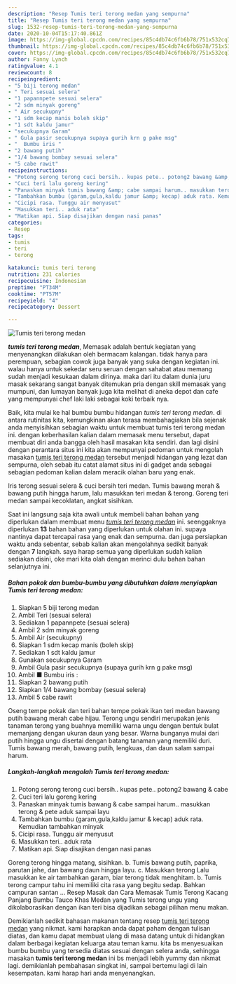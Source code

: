 ```yaml
---
description: "Resep Tumis teri terong medan yang sempurna"
title: "Resep Tumis teri terong medan yang sempurna"
slug: 1532-resep-tumis-teri-terong-medan-yang-sempurna
date: 2020-10-04T15:17:40.861Z
image: https://img-global.cpcdn.com/recipes/85c4db74c6fb6b78/751x532cq70/tumis-teri-terong-medan-foto-resep-utama.jpg
thumbnail: https://img-global.cpcdn.com/recipes/85c4db74c6fb6b78/751x532cq70/tumis-teri-terong-medan-foto-resep-utama.jpg
cover: https://img-global.cpcdn.com/recipes/85c4db74c6fb6b78/751x532cq70/tumis-teri-terong-medan-foto-resep-utama.jpg
author: Fanny Lynch
ratingvalue: 4.1
reviewcount: 8
recipeingredient:
- "5 biji terong medan"
- " Teri sesuai selera"
- "1 papannpete sesuai selera"
- "2 sdm minyak goreng"
- " Air secukupny"
- "1 sdm kecap manis boleh skip"
- "1 sdt kaldu jamur"
- "secukupnya Garam"
- " Gula pasir secukupnya supaya gurih krn g pake msg"
- "  Bumbu iris "
- "2 bawang putih"
- "1/4 bawang bombay sesuai selera"
- "5 cabe rawit"
recipeinstructions:
- "Potong serong terong cuci bersih.. kupas pete.. potong2 bawang &amp; cabe"
- "Cuci teri lalu goreng kering"
- "Panaskan minyak tumis bawang &amp; cabe sampai harum.. masukkan terong &amp; pete aduk sampai layu"
- "Tambahkan bumbu (garam,gula,kaldu jamur &amp; kecap) aduk rata. Kemudian tambahkan minyak"
- "Cicipi rasa. Tunggu air menyusut"
- "Masukkan teri.. aduk rata"
- "Matikan api. Siap disajikan dengan nasi panas"
categories:
- Resep
tags:
- tumis
- teri
- terong

katakunci: tumis teri terong 
nutrition: 231 calories
recipecuisine: Indonesian
preptime: "PT34M"
cooktime: "PT57M"
recipeyield: "4"
recipecategory: Dessert

---
```



![Tumis teri terong medan](https://img-global.cpcdn.com/recipes/85c4db74c6fb6b78/751x532cq70/tumis-teri-terong-medan-foto-resep-utama.jpg)

<b><i>tumis teri terong medan</i></b>, Memasak adalah bentuk kegiatan yang menyenangkan dilakukan oleh bermacam kalangan. tidak hanya para perempuan, sebagian cowok juga banyak yang suka dengan kegiatan ini. walau hanya untuk sekedar seru seruan dengan sahabat atau memang sudah menjadi kesukaan dalam dirinya. maka dari itu dalam dunia juru masak sekarang sangat banyak ditemukan pria dengan skill memasak yang mumpuni, dan lumayan banyak juga kita melihat di aneka depot dan cafe yang mempunyai chef laki laki sebagai koki terbaik nya.

Baik, kita mulai ke hal bumbu bumbu hidangan <i>tumis teri terong medan</i>. di antara rutinitas kita, kemungkinan akan terasa membahagiakan bila sejenak anda menyisihkan sebagian waktu untuk membuat tumis teri terong medan ini. dengan keberhasilan kalian dalam memasak menu tersebut, dapat membuat diri anda bangga oleh hasil masakan kita sendiri. dan lagi disini dengan perantara situs ini kita akan mempunyai pedoman untuk mengolah masakan <u>tumis teri terong medan</u> tersebut menjadi hidangan yang lezat dan sempurna, oleh sebab itu catat alamat situs ini di gadget anda sebagai sebagian pedoman kalian dalam meracik olahan baru yang enak.

Iris terong sesuai selera &amp; cuci bersih teri medan. Tumis bawang merah &amp; bawang putih hingga harum, lalu masukkan teri medan &amp; terong. Goreng teri medan sampai kecoklatan, angkat sisihkan.


Saat ini langsung saja kita awali untuk membeli bahan bahan yang diperlukan dalam membuat menu <u><i>tumis teri terong medan</i></u> ini. seenggaknya diperlukan <b>13</b> bahan bahan yang diperlukan untuk olahan ini. supaya nantinya dapat tercapai rasa yang enak dan sempurna. dan juga persiapkan waktu anda sebentar, sebab kalian akan mengolahnya sedikit banyak dengan <b>7</b> langkah. saya harap semua yang diperlukan sudah kalian sediakan disini, oke mari kita olah dengan merinci dulu bahan bahan selanjutnya ini.

<!--inarticleads1-->

##### Bahan pokok dan bumbu-bumbu yang dibutuhkan dalam menyiapkan Tumis teri terong medan:

1. Siapkan 5 biji terong medan
1. Ambil  Teri (sesuai selera)
1. Sediakan 1 papannpete (sesuai selera)
1. Ambil 2 sdm minyak goreng
1. Ambil  Air (secukupny)
1. Siapkan 1 sdm kecap manis (boleh skip)
1. Sediakan 1 sdt kaldu jamur
1. Gunakan secukupnya Garam
1. Ambil  Gula pasir secukupnya (supaya gurih krn g pake msg)
1. Ambil  ■ Bumbu iris :
1. Siapkan 2 bawang putih
1. Siapkan 1/4 bawang bombay (sesuai selera)
1. Ambil 5 cabe rawit


Oseng tempe pokak dan teri bahan tempe pokak ikan teri medan bawang putih bawang merah cabe hijau. Terong ungu sendiri merupakan jenis tanaman terong yang buahnya memiliki warna ungu dengan bentuk bulat memanjang dengan ukuran daun yang besar. Warna bunganya mulai dari putih hingga ungu disertai dengan batang tanaman yang memiliki duri. Tumis bawang merah, bawang putih, lengkuas, dan daun salam sampai harum. 

<!--inarticleads2-->

##### Langkah-langkah mengolah Tumis teri terong medan:

1. Potong serong terong cuci bersih.. kupas pete.. potong2 bawang &amp; cabe
1. Cuci teri lalu goreng kering
1. Panaskan minyak tumis bawang &amp; cabe sampai harum.. masukkan terong &amp; pete aduk sampai layu
1. Tambahkan bumbu (garam,gula,kaldu jamur &amp; kecap) aduk rata. Kemudian tambahkan minyak
1. Cicipi rasa. Tunggu air menyusut
1. Masukkan teri.. aduk rata
1. Matikan api. Siap disajikan dengan nasi panas


Goreng terong hingga matang, sisihkan. b. Tumis bawang putih, paprika, parutan jahe, dan bawang daun hingga layu. c. Masukkan terong Lalu masukkan ke air tambahkan garam, biar terong tidak menghitam. b. Tumis terong campur tahu ini memiliki cita rasa yang begitu sedap. Bahkan campuran santan … Resep Masak dan Cara Memasak Tumis Terong Kacang Panjang Bumbu Tauco Khas Medan yang Tumis terong ungu yang dikolaborasikan dengan ikan teri bisa dijadikan sebagai pilihan menu makan. 

Demikianlah sedikit bahasan makanan tentang resep <u>tumis teri terong medan</u> yang nikmat. kami harapkan anda dapat paham dengan tulisan diatas, dan kamu dapat membuat ulang di masa datang untuk di hidangkan dalam berbagai kegiatan keluarga atau teman kamu. kita bs menyesuaikan bumbu bumbu yang tersedia diatas sesuai dengan selera anda, sehingga masakan <b>tumis teri terong medan</b> ini bs menjadi lebih yummy dan nikmat lagi. demikianlah pembahasan singkat ini, sampai bertemu lagi di lain kesempatan. kami harap hari anda menyenangkan.
